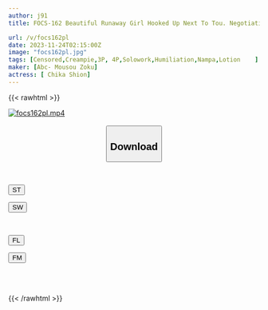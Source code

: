 ```yaml
---
author: j91
title: FOCS-162 Beautiful Runaway Girl Hooked Up Next To Tou. Negotiations For Appearing In An AV By Hanging Bait. Exposed To The Desires Of Old Men, Ruthless 4P Continuous Creampie. Shion Chibana.

url: /v/focs162pl
date: 2023-11-24T02:15:00Z
image: "focs162pl.jpg"
tags: [Censored,Creampie,3P, 4P,Solowork,Humiliation,Nampa,Lotion	 ]
maker: [Abc- Mousou Zoku]
actress: [ Chika Shion]
---
```



{{< rawhtml >}}

<div class="video" data-videoid="DWJrq80mMAck74g">
    <a href="javascript:;">
        <img src="/v/focs162pl/focs162pl.jpg" width="WIDTH" height="HEIGHT" alt="focs162pl.mp4" loading="lazy">
    </a>
</div>

<script type="text/javascript" src="https://j91.asia/asset/on-demand-st.js"></script>

<br>
  <link rel="stylesheet" href="https://j91.asia/asset/bs5.css">
  
  <center>
  <button class="btn btn-primary" type="button" data-bs-toggle="collapse" data-bs-target=".multi-collapse" aria-expanded="false" aria-controls="multiCollapseExample1 multiCollapseExample2"><h2>Download</h2></button></center>
</p>
<div class="row">
  <div class="col">
    <div class="collapse multi-collapse" id="multiCollapseExample1">
      <div class="card card-body">
	      	      <br>
<div class="buttons">  
<p><a href="https://streamtape.to/v/DWJrq80mMAck74g" target="_blank"><button class="btn-hover color-3"><i class="fa fa-download"></i> ST</button></a></p>
<p><a href="https://flaswish.com/u808yt8n0hkq" target="_blank"><button class="btn-hover color-2"><i class="fa fa-download"></i> SW</button></a></p></div>
    </div>
  </div>
</div>
  <div class="col">
    <div class="collapse multi-collapse" id="multiCollapseExample2">
      <div class="card card-body">
	      <br>
<div class="buttons">
<p><a href="javascript:;" target="_blank"><button class="btn-hover color-9"><i class="fa fa-download"></i> FL</button></a></p>
<p><a href="javascript:;" target="_blank"><button class="btn-hover color-8"><i class="fa fa-download"></i> FM</button></a></p></div>
<br><br>
      </div>
    </div>
  </div>
</div>

{{< /rawhtml >}}
